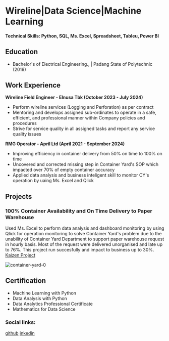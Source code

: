 # Wireline|Data Science|Machine Learning

#### Technical Skills: Python, SQL, Ms. Excel, Spreadsheet, Tableu, Power BI

## Education
- Bachelor's of Electrical Engineering.,  | Padang State of Polytechnic (2019)

## Work Experience
**Wireline Field Engineer - Elnusa Tbk (October 2023 - July 2024)**
- Perform wireline services (Logging and Perforation) as per contract
- Mentoring and develops assigned sub-ordinates to operate in a safe, efficient, and professional manner within Company policies and procedures
- Strive for service quality in all assigned tasks and report any service quality issues
  
**RMG Operator - April Ltd (April 2021 - September 2024)**
- Improving efficiency in container delivery from 50% on time to 100% on time
- Uncovered and corrected missing step in Container Yard's SOP which impacted over 70% of empty container accuracy
- Applied data analysis and business inteligent skill to monitor CY's operation by uaing Ms. Excel and Qlick

## Projects
### 100% Container Availability and On Time Delivery to Paper Warehouse
Used Ms. Excel to perform data analysis and dashboard monitoring by using Qlick for operation monitoring to solve Container Yard's problem due to the unability of Container Yard Department to support paper warehouse request in hourly basis. Most of the request were delivered unorganised and late up to 76%. This project run succesfully and impact to business up to 30%. 
[Kaizen Project](https://drive.google.com/drive/search?q=kaizen)

![container-yard-0](https://github.com/user-attachments/assets/85f2c6af-cc40-4813-bb88-aa86e928c524)

## Certification
- Machine Learning with Python
- Data Analysis with Python
- Data Analytics Professional Certificate
- Mathematics for Data Science

### Social links:
[github](https://github.com/yupraw)
[inkedin](https://www.linkedin.com/in/yudha-prawira-a6baab17a/)
